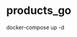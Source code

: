 # products_go

docker-compose up -d                                                                                            
